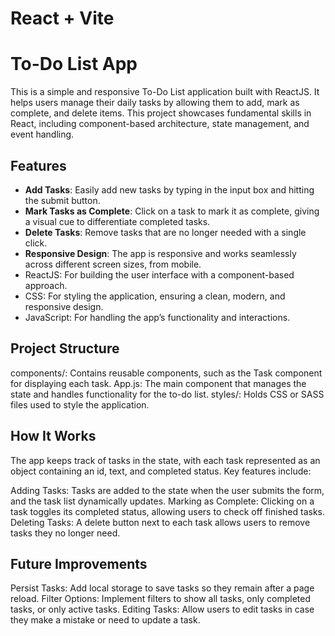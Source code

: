 # React + Vite

# To-Do List App

This is a simple and responsive To-Do List application built with ReactJS. It helps users manage their daily tasks by allowing them to add, mark as complete, and delete items. This project showcases fundamental skills in React, including component-based architecture, state management, and event handling.

## Features

- **Add Tasks**: Easily add new tasks by typing in the input box and hitting the submit button.
- **Mark Tasks as Complete**: Click on a task to mark it as complete, giving a visual cue to differentiate completed tasks.
- **Delete Tasks**: Remove tasks that are no longer needed with a single click.
- **Responsive Design**: The app is responsive and works seamlessly across different screen sizes, from mobile.
- ReactJS: For building the user interface with a component-based approach.
- CSS: For styling the application, ensuring a clean, modern, and responsive design.
- JavaScript: For handling the app’s functionality and interactions.

## Project Structure
components/: Contains reusable components, such as the Task component for displaying each task.
App.js: The main component that manages the state and handles functionality for the to-do list.
styles/: Holds CSS or SASS files used to style the application.

## How It Works
The app keeps track of tasks in the state, with each task represented as an object containing an id, text, and completed status. Key features include:

Adding Tasks: Tasks are added to the state when the user submits the form, and the task list dynamically updates.
Marking as Complete: Clicking on a task toggles its completed status, allowing users to check off finished tasks.
Deleting Tasks: A delete button next to each task allows users to remove tasks they no longer need.

## Future Improvements
Persist Tasks: Add local storage to save tasks so they remain after a page reload.
Filter Options: Implement filters to show all tasks, only completed tasks, or only active tasks.
Editing Tasks: Allow users to edit tasks in case they make a mistake or need to update a task.
